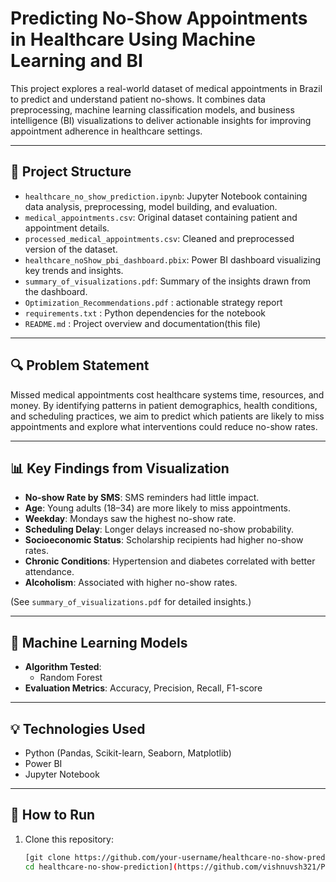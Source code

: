 # Predicting No-Show Appointments in Healthcare Using Machine Learning and BI

This project explores a real-world dataset of medical appointments in Brazil to predict and understand patient no-shows. It combines data preprocessing, machine learning classification models, and business intelligence (BI) visualizations to deliver actionable insights for improving appointment adherence in healthcare settings.

---

## 📁 Project Structure

- `healthcare_no_show_prediction.ipynb`: Jupyter Notebook containing data analysis, preprocessing, model building, and evaluation.
- `medical_appointments.csv`: Original dataset containing patient and appointment details.
- `processed_medical_appointments.csv`: Cleaned and preprocessed version of the dataset.
- `healthcare_noShow_pbi_dashboard.pbix`: Power BI dashboard visualizing key trends and insights.
- `summary_of_visualizations.pdf`: Summary of the insights drawn from the dashboard.
- `Optimization_Recommendations.pdf` : actionable strategy report
- `requirements.txt` : Python dependencies for the notebook
- `README.md` : Project overview and documentation(this file)

---

## 🔍 Problem Statement

Missed medical appointments cost healthcare systems time, resources, and money. By identifying patterns in patient demographics, health conditions, and scheduling practices, we aim to predict which patients are likely to miss appointments and explore what interventions could reduce no-show rates.

---

## 📊 Key Findings from Visualization

- **No-show Rate by SMS**: SMS reminders had little impact.
- **Age**: Young adults (18–34) are more likely to miss appointments.
- **Weekday**: Mondays saw the highest no-show rate.
- **Scheduling Delay**: Longer delays increased no-show probability.
- **Socioeconomic Status**: Scholarship recipients had higher no-show rates.
- **Chronic Conditions**: Hypertension and diabetes correlated with better attendance.
- **Alcoholism**: Associated with higher no-show rates.

(See `summary_of_visualizations.pdf` for detailed insights.)

---

## 🤖 Machine Learning Models

- **Algorithm Tested**:
  - Random Forest
- **Evaluation Metrics**: Accuracy, Precision, Recall, F1-score

---

## 💡 Technologies Used

- Python (Pandas, Scikit-learn, Seaborn, Matplotlib)
- Power BI
- Jupyter Notebook

---

## 🚀 How to Run

1. Clone this repository:
   ```bash
   [git clone https://github.com/your-username/healthcare-no-show-prediction.git
   cd healthcare-no-show-prediction](https://github.com/vishnuvsh321/Predicting-No-Show-Appointments-in-Healthcare-Using-Machine-Learning-and-BI/tree/main)

